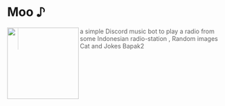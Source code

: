 # Moo ♪

<img src="https://cdn.discordapp.com/attachments/1098969636306960465/1153736394049585202/radiocircle.png" width=165 align="left"/>

> a simple Discord music bot to play a radio from some Indonesian radio-station
> , Random images Cat and Jokes Bapak2
